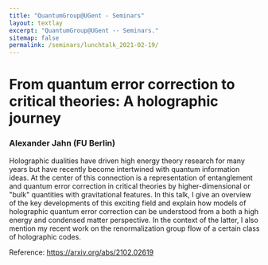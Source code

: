 ```yaml
---
title: "QuantumGroup@UGent - Seminars"
layout: textlay
excerpt: "QuantumGroup@UGent -- Seminars."
sitemap: false
permalink: /seminars/lunchtalk_2021-02-19/
---
```


# From quantum error correction to critical theories: A holographic journey
### Alexander Jahn (FU Berlin)
Holographic dualities have driven high energy theory research for many years but have recently become intertwined with quantum information ideas. At the center of this connection is a representation of entanglement and quantum error correction in critical theories by higher-dimensional or "bulk" quantities with gravitational features.
In this talk, I give an overview of the key developments of this exciting field and explain how models of holographic quantum error correction can be understood from a both a high energy and condensed matter perspective. In the context of the latter, I also mention my recent work on the renormalization group flow of a certain class of holographic codes.


Reference: https://arxiv.org/abs/2102.02619
